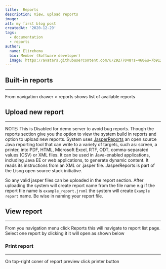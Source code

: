 ```yaml
---
title:  Reports
description: View, upload reports
image: 
alt: my first blog post
createdAt: '2020-12-29'
tags:
  - documentation
  - reports
author:
  name: Elirehema
  bio: Member (Software developer)
  image: https://avatars.githubusercontent.com/u/29277048?s=460&u=7b9129df86f037dc4fb021e22ecbf252f308e688&v=4
---
```

## Built-in reports
---
From navigation drawer > reports shows list of available reports <c-image src="reports.png" alt="List of available reports"></c-image>
## Upload new report 
---
NOTE: This is Disabled for demo server to avoid bug reports. Though the reports section give you the option to view the system build in reports and option to upload new reports. System uses [JasperReports](https://www.jaspersoft.com/)  an open source Java reporting tool that can write to a variety of targets, such as: screen, a printer, into PDF, HTML, Microsoft Excel, RTF, ODT, comma-separated values (CSV) or XML files. It can be used in Java-enabled applications, including Java EE or web applications, to generate dynamic content. It reads its instructions from an XML or .jasper file. JasperReports is part of the Lisog open source stack initiative.

So any valid jasper files can be uploaded in the report section. After uploading the system will create report name from the file name e.g if the report file name is `example_report.jrxml` the system will create `Example report` name. Be wise in naming your report file.

## View report
---
From you navigation menu click Reports this will navigate to report list page. Select one report by clicking it it will open as shown below <c-image src="view_report.png" alt="View reports"></c-image>

### Print report 
---
On top-right coner of report preview click printer button <icon icon="printer"></icon> 
 <c-image src="report_print.png" alt="Report print preview"></c-image>